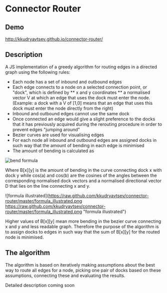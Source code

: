 Connector Router
================

Demo
----

http://kkudryavtsev.github.io/connector-router/

Description
-----

A JS implementation of a greedy algorithm for routing edges in a directed graph using the following rules:

* Each node has a set of inbound and outbound edges
* Each edge connects to a node on a selected connection point, or "dock", which is defined by
** x and y coordinates
** a normalised vector V at which an edge that uses the dock must enter the node. (Example: a dock with a V of [1,0] means that an edge that uses this dock must enter the node directly from the right)
* Inbound and outbound edges cannot use the same dock
* Once connected an edge would give a slight preference to the docks that it has previously acquired during the rerouting procedure in order to prevent edges "jumping around"
* Bezier curves are used for visualising edges
* For each node all inbound and outbound edges are assigned docks in such way that the amount of bending in each edge is minimised
* The amount of bending is calculated as

![bend formula](https://raw.github.com/kkudryavtsev/connector-router/master/bend.gif "bend formula")

Where B[x][y] is the amount of bending in the curve connecting dock x with dock y while cos(a) and cos(b) are the cosines of the angles between the corresponding normalised dock vectors and a normalised directional vector D that lies on the line connecting x and y.

![formula illustrated](https://raw.github.com/kkudryavtsev/connector-router/master/formula_illustrated.png
                       https://raw.github.com/kkudryavtsev/connector-router/master/formula_illustrated.png "formula illustrated")

Higher values of B[x][y] mean more bending in the bezier curve connecting x and y and less readable graph. Therefore the purpose of the algorithm is to assign docks to edges in such way that the sum of B[x][y] for the routed node is minimised.

The algorithm
-------------

The algorithm is based on iteratively making assumptions about the best way to route all edges for a node, picking one pair of docks based on these assumptions, connecting these and evaluating the results.

Detailed description coming soon